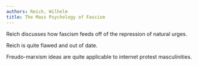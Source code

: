 ```yaml
---
authors: Reich, Wilhelm
title: The Mass Psychology of Fascism
---
```


Reich discusses how fascism feeds off of the repression of natural
urges.

Reich is quite flawed and out of date.

Freudo-marxism ideas are quite applicable to internet protest masculinities.

